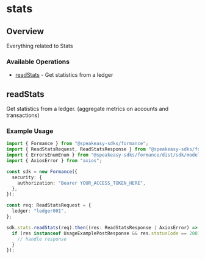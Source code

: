 # stats

## Overview

Everything related to Stats

### Available Operations

* [readStats](#readstats) - Get statistics from a ledger

## readStats

Get statistics from a ledger. (aggregate metrics on accounts and transactions)


### Example Usage

```typescript
import { Formance } from "@speakeasy-sdks/formance";
import { ReadStatsRequest, ReadStatsResponse } from "@speakeasy-sdks/formance/dist/sdk/models/operations";
import { ErrorsEnumEnum } from "@speakeasy-sdks/formance/dist/sdk/models/shared";
import { AxiosError } from "axios";

const sdk = new Formance({
  security: {
    authorization: "Bearer YOUR_ACCESS_TOKEN_HERE",
  },
});

const req: ReadStatsRequest = {
  ledger: "ledger001",
};

sdk.stats.readStats(req).then((res: ReadStatsResponse | AxiosError) => {
  if (res instanceof UsageExamplePostResponse && res.statusCode == 200) {
    // handle response
  }
});
```
